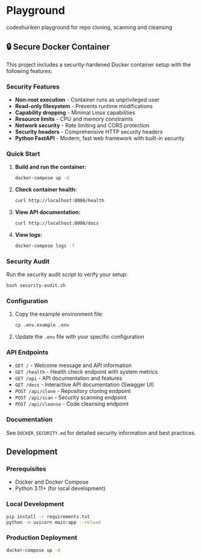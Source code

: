 # Playground
codeshuriken playground for repo cloning, scanning and cleansing

## 🔒 Secure Docker Container

This project includes a security-hardened Docker container setup with the following features:

### Security Features
- **Non-root execution** - Container runs as unprivileged user
- **Read-only filesystem** - Prevents runtime modifications
- **Capability dropping** - Minimal Linux capabilities
- **Resource limits** - CPU and memory constraints
- **Network security** - Rate limiting and CORS protection
- **Security headers** - Comprehensive HTTP security headers
- **Python FastAPI** - Modern, fast web framework with built-in security

### Quick Start

1. **Build and run the container:**
   ```bash
   docker-compose up -d
   ```

2. **Check container health:**
   ```bash
   curl http://localhost:8000/health
   ```

3. **View API documentation:**
   ```bash
   curl http://localhost:8000/docs
   ```

4. **View logs:**
   ```bash
   docker-compose logs -f
   ```

### Security Audit

Run the security audit script to verify your setup:
```bash
bash security-audit.sh
```

### Configuration

1. Copy the example environment file:
   ```bash
   cp .env.example .env
   ```

2. Update the `.env` file with your specific configuration

### API Endpoints

- `GET /` - Welcome message and API information
- `GET /health` - Health check endpoint with system metrics
- `GET /api` - API documentation and features
- `GET /docs` - Interactive API documentation (Swagger UI)
- `POST /api/clone` - Repository cloning endpoint
- `POST /api/scan` - Security scanning endpoint
- `POST /api/cleanse` - Code cleansing endpoint

### Documentation

See `DOCKER_SECURITY.md` for detailed security information and best practices.

## Development

### Prerequisites
- Docker and Docker Compose
- Python 3.11+ (for local development)

### Local Development
```bash
pip install -r requirements.txt
python -m uvicorn main:app --reload
```

### Production Deployment
```bash
docker-compose up -d
```
